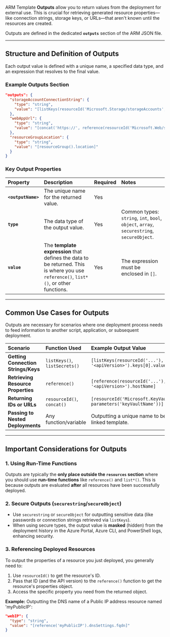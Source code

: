 ARM Template **Outputs** allow you to return values from the deployment for external use. This is crucial for retrieving generated resource properties—like connection strings, storage keys, or URLs—that aren't known until the resources are created.

Outputs are defined in the dedicated **`outputs`** section of the ARM JSON file.

-----

## Structure and Definition of Outputs

Each output value is defined with a unique name, a specified data type, and an expression that resolves to the final value.

### Example Outputs Section

```json
"outputs": {
  "storageAccountConnectionString": {
    "type": "string",
    "value": "[listKeys(resourceId('Microsoft.Storage/storageAccounts', variables('storageAccountName')), '2023-01-01').keys[0].value]"
  },
  "webAppUrl": {
    "type": "string",
    "value": "[concat('https://', reference(resourceId('Microsoft.Web/sites', parameters('appName'))).defaultHostName)]"
  },
  "resourceGroupLocation": {
    "type": "string",
    "value": "[resourceGroup().location]"
  }
}
```

### Key Output Properties

| Property | Description | Required | Notes |
| :--- | :--- | :--- | :--- |
| **`<outputName>`** | The unique name for the returned value. | Yes | |
| **`type`** | The data type of the output value. | Yes | Common types: `string`, `int`, `bool`, `object`, `array`, `securestring`, `secureObject`. |
| **`value`** | The **template expression** that defines the data to be returned. This is where you use `reference()`, `list*()`, or other functions. | Yes | The expression must be enclosed in `[]`. |

-----

## Common Use Cases for Outputs

Outputs are necessary for scenarios where one deployment process needs to feed information to another script, application, or subsequent deployment.

| Scenario | Function Used | Example Output Value |
| :--- | :--- | :--- |
| **Getting Connection Strings/Keys** | `listKeys()`, `listSecrets()` | `[listKeys(resourceId('...'), '<apiVersion>').keys[0].value]` |
| **Retrieving Resource Properties** | `reference()` | `[reference(resourceId('...'), '<apiVersion>').hostName]` |
| **Returning IDs or URLs** | `resourceId()`, `concat()` | `[resourceId('Microsoft.KeyVault/vaults', parameters('keyVaultName'))]` |
| **Passing to Nested Deployments** | Any function/variable | Outputting a unique name to be used by a linked template. |

-----

## Important Considerations for Outputs

### 1\. Using Run-Time Functions

Outputs are typically the **only place outside the `resources` section** where you should use **run-time functions** like `reference()` and `list*()`. This is because outputs are evaluated **after** all resources have been successfully deployed.

### 2\. Secure Outputs (`securestring`/`secureObject`)

  * Use `securestring` or `secureObject` for outputting sensitive data (like passwords or connection strings retrieved via `listKeys`).
  * When using secure types, the output value is **masked** (hidden) from the deployment history in the Azure Portal, Azure CLI, and PowerShell logs, enhancing security.

### 3\. Referencing Deployed Resources

To output the properties of a resource you just deployed, you generally need to:

1.  Use `resourceId()` to get the resource's ID.
2.  Pass that ID (and the API version) to the `reference()` function to get the resource's properties object.
3.  Access the specific property you need from the returned object.

**Example:** Outputting the DNS name of a Public IP address resource named 'myPublicIP':

```json
"webIP": {
  "type": "string",
  "value": "[reference('myPublicIP').dnsSettings.fqdn]"
}
```
